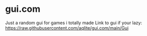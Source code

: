 # gui.com
Just a random gui for games i totally made
Link to gui if your lazy: https://raw.githubusercontent.com/aqlite/gui.com/main/Gui
